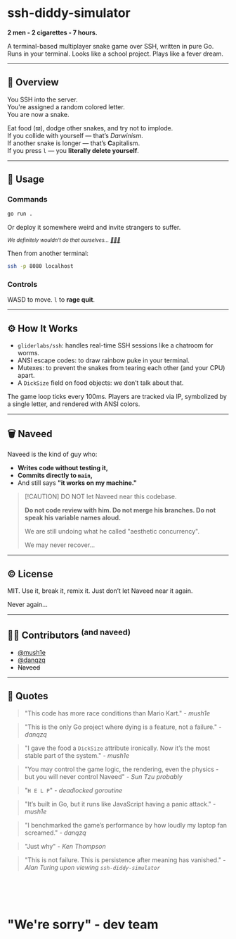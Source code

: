 # ssh-diddy-simulator

**2 men - 2 cigarettes - 7 hours.**

A terminal-based multiplayer snake game over SSH, written in pure Go.  
Runs in your terminal. Looks like a school project. Plays like a fever dream.

---

## 🚀 Overview

You SSH into the server.  
You're assigned a random colored letter.  
You are now a snake.

Eat food (ϖ), dodge other snakes, and try not to implode.  
If you collide with yourself — that’s *Darwinism*.  
If another snake is longer — that’s **C**apitalism.  
If you press `l` — you **literally delete yourself**.

---

## 🧠 Usage

### Commands

```bash
go run .
```

Or deploy it somewhere weird and invite strangers to suffer.

<sup>*We definitely wouldn't do that ourselves... [🐍🐍🐍](do_not.md)*<sup>

Then from another terminal:

```bash
ssh -p 8080 localhost
```

### Controls

WASD to move.
`l` to **rage quit**.

---

## ⚙️ How It Works

* `gliderlabs/ssh`: handles real-time SSH sessions like a chatroom for worms.
* ANSI escape codes: to draw rainbow puke in your terminal.
* Mutexes: to prevent the snakes from tearing each other (and your CPU) apart.
* A `DickSize` field on food objects: we don’t talk about that.

The game loop ticks every 100ms.
Players are tracked via IP, symbolized by a single letter, and rendered with ANSI colors.

---

## 🗑️ Naveed

Naveed is the kind of guy who:

* **Writes code without testing it,**
* **Commits directly to `main`,**
* And still says **"it works on my machine."**

> [!CAUTION] DO NOT let Naveed near this codebase.
>
> **Do not code review with him. Do not merge his branches. Do not speak his variable names aloud.**
>
> We are still undoing what he called "aesthetic concurrency".
>
> We may never recover...

---

## ©️ License

MIT.
Use it, break it, remix it.
Just don’t let Naveed near it again.

Never again...

---

## 🧑‍💻 Contributors <sup>(and naveed)</sup>

- [@mush1e](https://github.com/mush1e)
- [@danqzq](https://github.com/danqzq)
- ~~Naveed~~

---

## 📜 Quotes

> "This code has more race conditions than Mario Kart." - *mush1e*

> "This is the only Go project where dying is a feature, not a failure." - *danqzq*

> "I gave the food a `DickSize` attribute ironically. Now it’s the most stable part of the system." - *mush1e*

> "You may control the game logic, the rendering, even the physics - but you will never control Naveed" - *Sun Tzu probably*

> "`H E L P`" - *deadlocked goroutine*

> "It’s built in Go, but it runs like JavaScript having a panic attack." - *mush1e*

> "I benchmarked the game’s performance by how loudly my laptop fan screamed." - *danqzq*

> "Just why" - *Ken Thompson*

> "This is not failure. This is persistence after meaning has vanished." - *Alan Turing upon viewing `ssh-diddy-simulator`*

<br><br><br>

# "We're sorry" - dev team